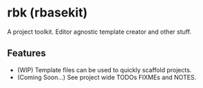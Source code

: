 # rbk (rbasekit)

A project toolkit. Editor agnostic template creator and other stuff.

## Features

- (WIP) Template files can be used to quickly scaffold projects.
- (Coming Soon...) See project wide TODOs FIXMEs and NOTES.

